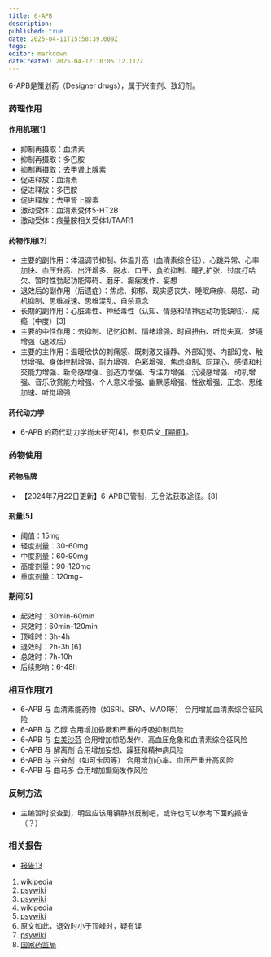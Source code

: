 ```yaml
---
title: 6-APB
description: 
published: true
date: 2025-04-11T15:58:39.009Z
tags: 
editor: markdown
dateCreated: 2025-04-12T10:05:12.112Z
---
```


6-APB是策划药（Designer drugs），属于兴奋剂、致幻剂。
### 药理作用
#### 作用机理[1]
- 抑制再摄取：血清素
- 抑制再摄取：多巴胺
- 抑制再摄取：去甲肾上腺素
- 促进释放：血清素
- 促进释放：多巴胺
- 促进释放：去甲肾上腺素
- 激动受体：血清素受体5-HT2B
- 激动受体：痕量胺相关受体1/TAAR1
#### 药物作用[2]
- 主要的副作用：体温调节抑制、体温升高（血清素综合征）、心跳异常、心率加快、血压升高、出汗增多、脱水、口干、食欲抑制、瞳孔扩张、过度打哈欠、暂时性勃起功能障碍、磨牙、癫痫发作、妄想
- 退效后的副作用（后遗症）：焦虑、抑郁、现实感丧失、睡眠麻痹、易怒、动机抑制、思维减速、思维混乱、自杀意念
- 长期的副作用：心脏毒性、神经毒性（认知、情感和精神运动功能缺陷）、成瘾（中度）[3]
- 主要的中性作用：去抑制、记忆抑制、情绪增强、时间扭曲、听觉失真、梦境增强（退效后）
- 主要的主作用：温暖欣快的刺痛感、既刺激又镇静、外部幻觉、内部幻觉、触觉增强、身体控制增强、耐力增强、色彩增强、焦虑抑制、同理心、感情和社交能力增强、新奇感增强、创造力增强、专注力增强、沉浸感增强、动机增强、音乐欣赏能力增强、个人意义增强、幽默感增强、性欲增强、正念、思维加速、听觉增强
#### 药代动力学
- 6-APB 的药代动力学尚未研究[4]，参见后文[【期间】](/6-APB/#%E6%9C%9F%E9%97%B4-5)。
### 药物使用
#### 药物品牌
- 【2024年7月22日更新】6-APB已管制，无合法获取途径。[8]
#### 剂量[5]
- 阈值：15mg
- 轻度剂量：30-60mg
- 中度剂量：60-90mg
- 高度剂量：90-120mg
- 重度剂量：120mg+
#### 期间[5]
- 起效时：30min-60min
- 来效时：60min-120min
- 顶峰时：3h-4h
- 退效时：2h-3h [6]
- 总效时：7h-10h
- 后续影响：6-48h
### 相互作用[7]
- 6-APB 与 血清素能药物（如SRI、SRA、MAOI等） 合用增加血清素综合征风险
- 6-APB 与 乙醇 合用增加昏厥和严重的呼吸抑制风险
- 6-APB 与 [右美沙芬](/drugs/右美沙芬.md) 合用增加惊恐发作、高血压危象和血清素综合征风险
- 6-APB 与 解离剂 合用增加妄想、躁狂和精神病风险
- 6-APB 与 兴奋剂（如可卡因等） 合用增加心率、血压严重升高风险
- 6-APB 与 曲马多 合用增加癫痫发作风险
### 反制方法
- 主编暂时没查到，明显应该用镇静剂反制吧，或许也可以参考下面的报告（？）
### 相关报告
- [报告13](/report/RP013/)

1.	[wikipedia](https://en.wikipedia.org/wiki/6-APB#Pharmacodynamics)
2.	[psywiki](https://m.psychonautwiki.org/wiki/6-APB#Subjective_effects)
3.	[psywiki](https://m.psychonautwiki.org/wiki/6-APB#Toxicity_and_harm_potential)
4.  [wikipedia](https://en.wikipedia.org/wiki/6-APB#Pharmacokinetics)
5.  [psywiki](https://m.psychonautwiki.org/wiki/6-APB)
6.  原文如此，退效时小于顶峰时，疑有误
7.  [psywiki](https://m.psychonautwiki.org/wiki/6-APB#Dangerous_interactions)
8.  [国家药监局](https://www.nmpa.gov.cn/xxgk/ggtg/ypggtg/ypqtggtg/20240619150650124.html)

